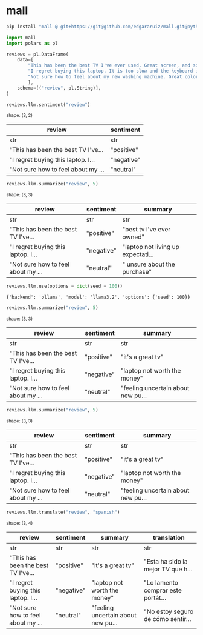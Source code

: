 

# mall

``` python
pip install "mall @ git+https://git@github.com/edgararuiz/mall.git@python#subdirectory=python"
```

``` python
import mall 
import polars as pl

reviews = pl.DataFrame(
    data=[
        "This has been the best TV I've ever used. Great screen, and sound.", 
        "I regret buying this laptop. It is too slow and the keyboard is too noisy",
        "Not sure how to feel about my new washing machine. Great color, but hard to figure"
        ],
    schema=[("review", pl.String)],
)
```

``` python
reviews.llm.sentiment("review")
```

<small>shape: (3, 2)</small>

| review                           | sentiment  |
|----------------------------------|------------|
| str                              | str        |
| "This has been the best TV I've… | "positive" |
| "I regret buying this laptop. I… | "negative" |
| "Not sure how to feel about my … | "neutral"  |

``` python
reviews.llm.summarize("review", 5)
```

<small>shape: (3, 3)</small>

| review | sentiment | summary |
|----|----|----|
| str | str | str |
| "This has been the best TV I've… | "positive" | "best tv i've ever owned" |
| "I regret buying this laptop. I… | "negative" | "laptop not living up expectati… |
| "Not sure how to feel about my … | "neutral" | " unsure about the purchase" |

``` python
reviews.llm.use(options = dict(seed = 100))
```

    {'backend': 'ollama', 'model': 'llama3.2', 'options': {'seed': 100}}

``` python
reviews.llm.summarize("review", 5)
```

<small>shape: (3, 3)</small>

| review | sentiment | summary |
|----|----|----|
| str | str | str |
| "This has been the best TV I've… | "positive" | "it's a great tv" |
| "I regret buying this laptop. I… | "negative" | "laptop not worth the money" |
| "Not sure how to feel about my … | "neutral" | "feeling uncertain about new pu… |

``` python
reviews.llm.summarize("review", 5)
```

<small>shape: (3, 3)</small>

| review | sentiment | summary |
|----|----|----|
| str | str | str |
| "This has been the best TV I've… | "positive" | "it's a great tv" |
| "I regret buying this laptop. I… | "negative" | "laptop not worth the money" |
| "Not sure how to feel about my … | "neutral" | "feeling uncertain about new pu… |

``` python
reviews.llm.translate("review", "spanish")
```

<small>shape: (3, 4)</small>

| review | sentiment | summary | translation |
|----|----|----|----|
| str | str | str | str |
| "This has been the best TV I've… | "positive" | "it's a great tv" | "Esta ha sido la mejor TV que h… |
| "I regret buying this laptop. I… | "negative" | "laptop not worth the money" | "Lo lamento comprar este portát… |
| "Not sure how to feel about my … | "neutral" | "feeling uncertain about new pu… | "No estoy seguro de cómo sentir… |
